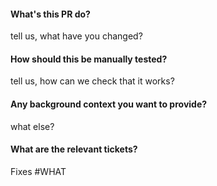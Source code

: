 #### What's this PR do?
tell us, what have you changed?

#### How should this be manually tested?
tell us, how can we check that it works?

#### Any background context you want to provide?
what else?

#### What are the relevant tickets?
Fixes #WHAT
